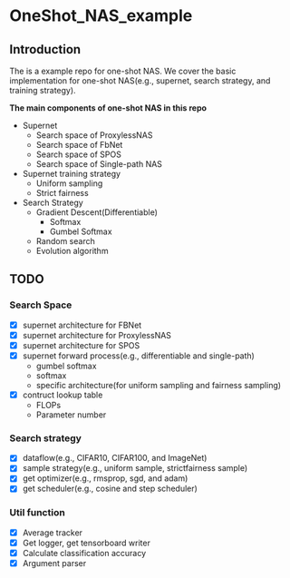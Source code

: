# OneShot_NAS_example
## Introduction
The is a example repo for one-shot NAS. We cover the basic implementation for one-shot NAS(e.g., supernet, search strategy, and training strategy).

**The main components of one-shot NAS in this repo**
* Supernet
    * Search space of ProxylessNAS
    * Search space of FbNet
    * Search space of SPOS
    * Search space of Single-path NAS
* Supernet training strategy
    * Uniform sampling
    * Strict fairness
* Search Strategy
    * Gradient Descent(Differentiable)
        - Softmax
        - Gumbel Softmax
    * Random search
    * Evolution algorithm

## TODO
### Search Space
* [x] supernet architecture for FBNet
* [x] supernet architecture for ProxylessNAS
* [x] supernet architecture for SPOS
* [x] supernet forward process(e.g., differentiable and single-path)
    - gumbel softmax
    - softmax
    - specific architecture(for uniform sampling and fairness sampling)
* [x] contruct lookup table 
    - FLOPs 
    - Parameter number

### Search strategy
* [x] dataflow(e.g., CIFAR10, CIFAR100, and ImageNet)
* [x] sample strategy(e.g., uniform sample, strictfairness sample)
* [x] get optimizer(e.g., rmsprop, sgd, and adam)
* [x] get scheduler(e.g., cosine and step scheduler)

### Util function
* [x] Average tracker
* [x] Get logger, get tensorboard writer
* [x] Calculate classification accuracy
* [x] Argument parser
